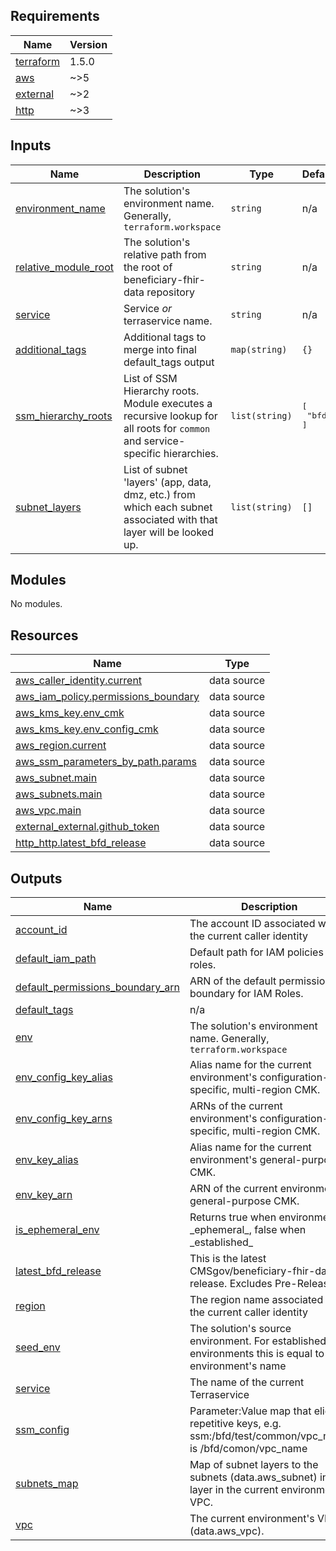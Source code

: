 <!-- BEGIN_TF_DOCS -->
<!--WARNING: GENERATED CONTENT with terraform-docs, e.g.
     'terraform-docs --config "$(git rev-parse --show-toplevel)/.terraform-docs.yml" .'
     Manually updating sections between TF_DOCS tags may be overwritten.
     See https://terraform-docs.io/user-guide/configuration/ for more information.
-->
## Requirements

| Name | Version |
|------|---------|
| <a name="requirement_terraform"></a> [terraform](#requirement\_terraform) | 1.5.0 |
| <a name="requirement_aws"></a> [aws](#requirement\_aws) | ~>5 |
| <a name="requirement_external"></a> [external](#requirement\_external) | ~>2 |
| <a name="requirement_http"></a> [http](#requirement\_http) | ~>3 |

<!--WARNING: GENERATED CONTENT with terraform-docs, e.g.
     'terraform-docs --config "$(git rev-parse --show-toplevel)/.terraform-docs.yml" .'
     Manually updating sections between TF_DOCS tags may be overwritten.
     See https://terraform-docs.io/user-guide/configuration/ for more information.
-->
## Inputs

| Name | Description | Type | Default | Required |
|------|-------------|------|---------|:--------:|
| <a name="input_environment_name"></a> [environment\_name](#input\_environment\_name) | The solution's environment name. Generally, `terraform.workspace` | `string` | n/a | yes |
| <a name="input_relative_module_root"></a> [relative\_module\_root](#input\_relative\_module\_root) | The solution's relative path from the root of beneficiary-fhir-data repository | `string` | n/a | yes |
| <a name="input_service"></a> [service](#input\_service) | Service _or_ terraservice name. | `string` | n/a | yes |
| <a name="input_additional_tags"></a> [additional\_tags](#input\_additional\_tags) | Additional tags to merge into final default\_tags output | `map(string)` | `{}` | no |
| <a name="input_ssm_hierarchy_roots"></a> [ssm\_hierarchy\_roots](#input\_ssm\_hierarchy\_roots) | List of SSM Hierarchy roots. Module executes a recursive lookup for all roots for `common` and service-specific hierarchies. | `list(string)` | <pre>[<br/>  "bfd"<br/>]</pre> | no |
| <a name="input_subnet_layers"></a> [subnet\_layers](#input\_subnet\_layers) | List of subnet 'layers' (app, data, dmz, etc.) from which each subnet associated with that layer will be looked up. | `list(string)` | `[]` | no |

<!--WARNING: GENERATED CONTENT with terraform-docs, e.g.
     'terraform-docs --config "$(git rev-parse --show-toplevel)/.terraform-docs.yml" .'
     Manually updating sections between TF_DOCS tags may be overwritten.
     See https://terraform-docs.io/user-guide/configuration/ for more information.
-->
## Modules

No modules.

<!--WARNING: GENERATED CONTENT with terraform-docs, e.g.
     'terraform-docs --config "$(git rev-parse --show-toplevel)/.terraform-docs.yml" .'
     Manually updating sections between TF_DOCS tags may be overwritten.
     See https://terraform-docs.io/user-guide/configuration/ for more information.
-->
## Resources

| Name | Type |
|------|------|
| [aws_caller_identity.current](https://registry.terraform.io/providers/hashicorp/aws/latest/docs/data-sources/caller_identity) | data source |
| [aws_iam_policy.permissions_boundary](https://registry.terraform.io/providers/hashicorp/aws/latest/docs/data-sources/iam_policy) | data source |
| [aws_kms_key.env_cmk](https://registry.terraform.io/providers/hashicorp/aws/latest/docs/data-sources/kms_key) | data source |
| [aws_kms_key.env_config_cmk](https://registry.terraform.io/providers/hashicorp/aws/latest/docs/data-sources/kms_key) | data source |
| [aws_region.current](https://registry.terraform.io/providers/hashicorp/aws/latest/docs/data-sources/region) | data source |
| [aws_ssm_parameters_by_path.params](https://registry.terraform.io/providers/hashicorp/aws/latest/docs/data-sources/ssm_parameters_by_path) | data source |
| [aws_subnet.main](https://registry.terraform.io/providers/hashicorp/aws/latest/docs/data-sources/subnet) | data source |
| [aws_subnets.main](https://registry.terraform.io/providers/hashicorp/aws/latest/docs/data-sources/subnets) | data source |
| [aws_vpc.main](https://registry.terraform.io/providers/hashicorp/aws/latest/docs/data-sources/vpc) | data source |
| [external_external.github_token](https://registry.terraform.io/providers/hashicorp/external/latest/docs/data-sources/external) | data source |
| [http_http.latest_bfd_release](https://registry.terraform.io/providers/hashicorp/http/latest/docs/data-sources/http) | data source |

<!--WARNING: GENERATED CONTENT with terraform-docs, e.g.
     'terraform-docs --config "$(git rev-parse --show-toplevel)/.terraform-docs.yml" .'
     Manually updating sections between TF_DOCS tags may be overwritten.
     See https://terraform-docs.io/user-guide/configuration/ for more information.
-->
## Outputs

| Name | Description |
|------|-------------|
| <a name="output_account_id"></a> [account\_id](#output\_account\_id) | The account ID associated with the current caller identity |
| <a name="output_default_iam_path"></a> [default\_iam\_path](#output\_default\_iam\_path) | Default path for IAM policies and roles. |
| <a name="output_default_permissions_boundary_arn"></a> [default\_permissions\_boundary\_arn](#output\_default\_permissions\_boundary\_arn) | ARN of the default permissions boundary for IAM Roles. |
| <a name="output_default_tags"></a> [default\_tags](#output\_default\_tags) | n/a |
| <a name="output_env"></a> [env](#output\_env) | The solution's environment name. Generally, `terraform.workspace` |
| <a name="output_env_config_key_alias"></a> [env\_config\_key\_alias](#output\_env\_config\_key\_alias) | Alias name for the current environment's configuration-specific, multi-region CMK. |
| <a name="output_env_config_key_arns"></a> [env\_config\_key\_arns](#output\_env\_config\_key\_arns) | ARNs of the current environment's configuration-specific, multi-region CMK. |
| <a name="output_env_key_alias"></a> [env\_key\_alias](#output\_env\_key\_alias) | Alias name for the current environment's general-purpose CMK. |
| <a name="output_env_key_arn"></a> [env\_key\_arn](#output\_env\_key\_arn) | ARN of the current environment's general-purpose CMK. |
| <a name="output_is_ephemeral_env"></a> [is\_ephemeral\_env](#output\_is\_ephemeral\_env) | Returns true when environment is \_ephemeral\_, false when \_established\_ |
| <a name="output_latest_bfd_release"></a> [latest\_bfd\_release](#output\_latest\_bfd\_release) | This is the latest CMSgov/beneficiary-fhir-data release. Excludes Pre-Releases. |
| <a name="output_region"></a> [region](#output\_region) | The region name associated with the current caller identity |
| <a name="output_seed_env"></a> [seed\_env](#output\_seed\_env) | The solution's source environment. For established environments this is equal to the environment's name |
| <a name="output_service"></a> [service](#output\_service) | The name of the current Terraservice |
| <a name="output_ssm_config"></a> [ssm\_config](#output\_ssm\_config) | Parameter:Value map that elides repetitive keys, e.g. ssm:/bfd/test/common/vpc\_name is /bfd/comon/vpc\_name |
| <a name="output_subnets_map"></a> [subnets\_map](#output\_subnets\_map) | Map of subnet layers to the subnets (data.aws\_subnet) in that layer in the current environment's VPC. |
| <a name="output_vpc"></a> [vpc](#output\_vpc) | The current environment's VPC (data.aws\_vpc). |
<!-- END_TF_DOCS -->
